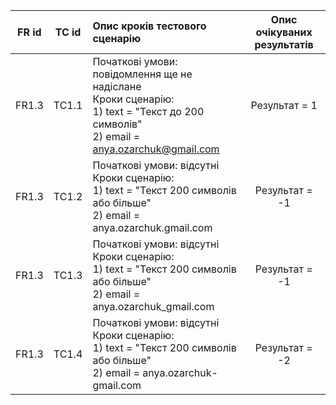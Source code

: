 |FR id|TC id|Опис кроків тестового сценарію|Опис очікуваних результатів|
|:-:|:-:|:-|:-:|
|FR1.3|TC1.1|Початкові умови: повідомлення ще не надіслане <br> Кроки сценарію: <br> 1) text = "Текст до 200 символів" <br> 2) email = anya.ozarchuk@gmail.com|Результат = 1|
|FR1.3|TC1.2|Початкові умови: відсутні <br> Кроки сценарію: <br> 1) text = "Текст 200 символів або більше" <br> 2) email = anya.ozarchuk.gmail.com|Результат = -1|
|FR1.3|TC1.3|Початкові умови: відсутні <br> Кроки сценарію: <br> 1) text = "Текст 200 символів або більше" <br> 2) email = anya.ozarchuk_gmail.com|Результат = -1|
|FR1.3|TC1.4|Початкові умови: відсутні <br> Кроки сценарію: <br> 1) text = "Текст 200 символів або більше" <br> 2) email = anya.ozarchuk-gmail.com|Результат = -2|

